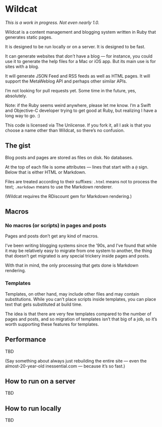 # Wildcat

*This is a work in progress. Not even nearly 1.0.*

Wildcat is a content management and blogging system written in Ruby that generates static pages.

It is designed to be run locally or on a server. It is designed to be fast.

It can generate websites that *don’t* have a blog — for instance, you could use it to generate the help files for a Mac or iOS app. But its main use is for sites with a blog.

It will generate JSON Feed and RSS feeds as well as HTML pages. It will support the MetaWeblog API and perhaps other similar APIs.

I’m not looking for pull requests yet. Some time in the future, yes, absolutely.

Note: if the Ruby seems weird anywhere, please let me know. I’m a Swift and Objective-C developer trying to get good at Ruby, but realizing I have a long way to go. :)

This code is licensed via The Unlicense. If you fork it, all I ask is that you choose a name other than Wildcat, so there’s no confusion.

## The gist

Blog posts and pages are stored as files on disk. No databases.

At the top of each file is some attributes — lines that start with a `@` sign. Below that is either HTML or Markdown.

Files are treated according to their suffixes: `.html` means not to process the text; `.markdown` means to use the Markdown renderer.

(Wildcat requires the RDiscount gem for Markdown rendering.)

## Macros

### No macros (or scripts) in pages and posts

Pages and posts don’t get any kind of macros.

I’ve been writing blogging systems since the ’90s, and I’ve found that while it may be relatively easy to migrate from one system to another, the thing that doesn’t get migrated is any special trickery inside pages and posts.

With that in mind, the only processing that gets done is Markdown rendering.

### Templates

Templates, on other hand, may include other files and may contain substitutions. While you can’t place scripts inside templates, you can place text that gets substituted at build time.

The idea is that there are very few templates compared to the number of pages and posts, and so migration of templates isn’t that big of a job, so it’s worth supporting these features for templates.

## Performance

TBD

(Say something about always just rebuilding the entire site — even the almost-20-year-old inessential.com — because it’s so fast.)

## How to run on a server

TBD

## How to run locally

TBD
